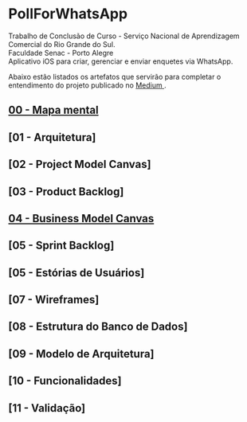 # PollForWhatsApp
Trabalho de Conclusão de Curso - Serviço Nacional de Aprendizagem Comercial do Rio Grande do Sul.<br>
Faculdade Senac - Porto Alegre<br>
Aplicativo iOS para criar, gerenciar e enviar enquetes via WhatsApp.

Abaixo estão listados os artefatos que servirão para completar o entendimento do projeto publicado no <a href="https://medium.com/p/e4f4d6e247a8"> Medium </a>.

## [00 - Mapa mental](artefacts/mindMap.md)

## [01 - Arquitetura]<!-- (artefacts/architecture.md) -->

## [02 - Project Model Canvas]<!-- (artefacts/projectModelCanvas.md) -->

## [03 - Product Backlog]<!-- (artefacts/productBacklog.md) -->

## [04 - Business Model Canvas](artefacts/businessModelCanvas.md)

## [05 - Sprint Backlog]<!-- (artefacts/sprintBacklog.md) -->

## [05 - Estórias de Usuários]<!-- (artefacts/userStories.md) -->

## [07 - Wireframes]<!-- (artefacts/wireframes.md) -->

## [08 - Estrutura do Banco de Dados]<!-- (artefacts/databaseArchitecture.md) -->

## [09 - Modelo de Arquitetura]<!-- (artefacts/architectureModel.md) -->

## [10 - Funcionalidades]<!-- (artefacts/mainFeatures.md) -->

## [11 - Validação]<!-- (artefacts/validation.md) -->
